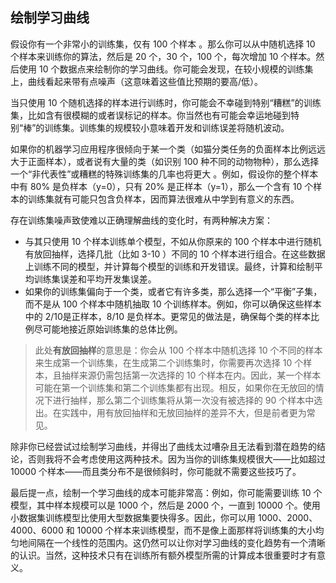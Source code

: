## 绘制学习曲线


假设你有一个非常小的训练集，仅有 100 个样本 。那么你可以从中随机选择 10 个样本来训练你的算法，然后是 20 个，30 个，100 个，每次增加 10 个样本。然后使用 10 个数据点来绘制你的学习曲线。你可能会发现，在较小规模的训练集上，曲线看起来带有点噪声（这意味着这些值比预期的要高/低）。

当只使用 10 个随机选择的样本进行训练时，你可能会不幸碰到特别“糟糕”的训练集，比如含有很模糊的或者误标记的样本。你当然也有可能会幸运地碰到特别“棒”的训练集。训练集的规模较小意味着开发和训练误差将随机波动。

如果你的机器学习应用程序很倾向于某一个类（如猫分类任务的负面样本比例远远大于正面样本），或者说有大量的类（如识别 100 种不同的动物物种），那么选择一个“非代表性”或糟糕的特殊训练集的几率也将更大 。例如，假设你的整个样本中有 80% 是负样本（y=0），只有 20% 是正样本（y=1），那么一个含有 10 个样本的训练集就有可能只包含负样本，因而算法很难从中学到有意义的东西。

存在训练集噪声致使难以正确理解曲线的变化时，有两种解决方案：

- 与其只使用 10 个样本训练单个模型，不如从你原来的 100 个样本中进行随机有放回抽样，选择几批（比如 3-10 ）不同的 10 个样本进行组合。在这些数据上训练不同的模型，并计算每个模型的训练和开发错误。最终，计算和绘制平均训练集误差和平均开发集误差。 
- 如果你的训练集偏向于一个类，或者它有许多类，那么选择一个“平衡”子集，而不是从 100 个样本中随机抽取 10 个训练样本。例如，你可以确保这些样本中的 2/10是正样本，8/10 是负样本。更常见的做法是，确保每个类的样本比例尽可能地接近原始训练集的总体比例。 

> 此处**有放回抽样**的意思是：你会从 100 个样本中随机选择 10 个不同的样本来生成第一个训练集，在生成第二个训练集时，你需要再次选择 10 个样本，且抽样来源仍需包括第一次选择的 10 个样本在内。因此，某一个样本可能在第一个训练集和第二个训练集都有出现。相反，如果你在无放回的情况下进行抽样，那么第二个训练集将从第一次没有被选择的 90 个样本中选出。在实践中，用有放回抽样和无放回抽样的差异不大，但是前者更为常见。

除非你已经尝试过绘制学习曲线，并得出了曲线太过嘈杂且无法看到潜在趋势的结论，否则我将不会考虑使用这两种技术。因为当你的训练集规模很大——比如超过 10000 个样本——而且类分布不是很倾斜时，你可能就不需要这些技巧了。 

最后提一点，绘制一个学习曲线的成本可能非常高：例如，你可能需要训练 10 个模型，其中样本规模可以是 1000 个，然后是 2000 个，一直到 10000 个。使用小数据集训练模型比使用大型数据集要快得多。因此，你可以用 1000、2000、4000、6000 和 10000 个样本来训练模型，而不是像上面那样将训练集的大小均匀地间隔在一个线性的范围内。这仍然可以让你对学习曲线的变化趋势有一个清晰的认识。当然，这种技术只有在训练所有额外模型所需的计算成本很重要时才有意义。